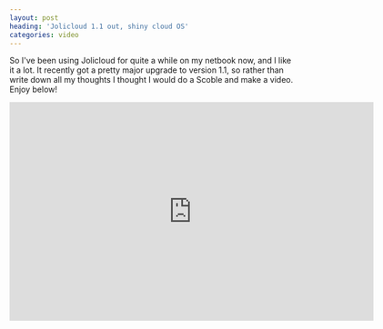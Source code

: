 ```yaml
---
layout: post
heading: 'Jolicloud 1.1 out, shiny cloud OS'
categories: video
---
```


So I've been using Jolicloud for quite a while on my netbook now, and I like it a lot. It recently got a pretty major upgrade to version 1.1, so rather than write down all my thoughts I thought I would do a Scoble and make a video. Enjoy below!

<span class="youtube"><iframe title="YouTube video player" class="youtube-player" type="text/html" width="640" height="385" src="http://www.youtube.com/embed/IeSoic-O5nw?wmode=transparent&amp;fs=1&amp;hl=en&amp;modestbranding=1&amp;iv_load_policy=3&amp;showsearch=0&amp;rel=0&amp;theme=dark&amp;hd=1" frameborder="0" allowfullscreen=""></iframe></span>